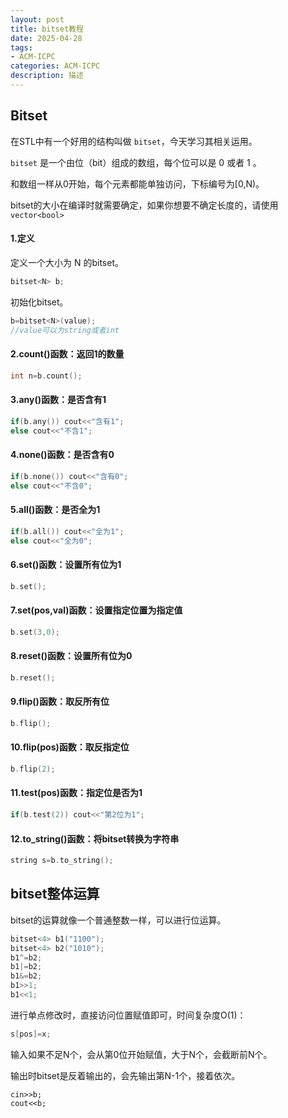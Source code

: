```yaml
---
layout: post
title: bitset教程
date: 2025-04-28
tags:
- ACM-ICPC
categories: ACM-ICPC
description: 描述
---
```


## Bitset
在STL中有一个好用的结构叫做 `bitset`，今天学习其相关运用。
<!-- more -->

`bitset` 是一个由位（bit）组成的数组，每个位可以是 0 或者 1 。

和数组一样从0开始，每个元素都能单独访问，下标编号为[0,N)。

bitset的大小在编译时就需要确定，如果你想要不确定长度的，请使用`vector<bool>`

#### 1.定义

定义一个大小为 N 的bitset。

```c++
bitset<N> b;
```

初始化bitset。

```c++
b=bitset<N>(value);
//value可以为string或者int
```

#### 2.count()函数：返回1的数量

```c++
int n=b.count();
```

#### 3.any()函数：是否含有1

```c++
if(b.any()) cout<<"含有1";
else cout<<"不含1";
```

#### 4.none()函数：是否含有0

```c++
if(b.none()) cout<<"含有0";
else cout<<"不含0";
```

#### 5.all()函数：是否全为1

```c++
if(b.all()) cout<<"全为1";
else cout<<"全为0";
```

#### 6.set()函数：设置所有位为1

```c++
b.set();
```

#### 7.set(pos,val)函数：设置指定位置为指定值

```c++
b.set(3,0);
```

#### 8.reset()函数：设置所有位为0

```c++
b.reset();
```

#### 9.flip()函数：取反所有位

```c++
b.flip();
```

#### 10.flip(pos)函数：取反指定位

```c++
b.flip(2);
```

#### 11.test(pos)函数：指定位是否为1

```c++
if(b.test(2)) cout<<"第2位为1";
```

#### 12.to_string()函数：将bitset转换为字符串

```c++
string s=b.to_string();
```

## bitset整体运算

bitset的运算就像一个普通整数一样，可以进行位运算。

```c++
bitset<4> b1("1100");
bitset<4> b2("1010");
b1^=b2;
b1|=b2;
b1&=b2;
b1>>1;
b1<<1;
```

进行单点修改时，直接访问位置赋值即可，时间复杂度O(1)：

```c++
s[pos]=x;
```

输入如果不足N个，会从第0位开始赋值，大于N个，会截断前N个。

输出时bitset是反着输出的，会先输出第N-1个，接着依次。

```
cin>>b;
cout<<b;
```



